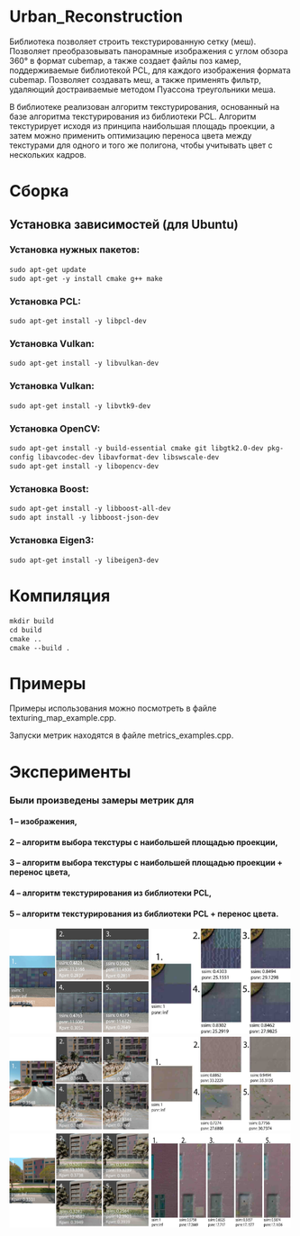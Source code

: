 # Urban_Reconstruction

Библиотека позволяет строить текстурированную сетку (меш).
Позволяет преобразовывать панорамные изображения с углом обзора 360° в формат cubemap,
а также создает файлы поз камер, поддерживаемые библиотекой PCL, для каждого изображения формата cubemap.
Позволяет создавать меш, а также применять фильтр, удаляющий достраиваемые методом Пуассона треугольники меша.

В библиотеке реализован алгоритм текстурирования, основанный на базе алгоритма текстурирования из библиотеки PCL.
Алгоритм текстурирует исходя из принципа наибольшая площадь проекции,
а затем можно применить оптимизацию переноса цвета между текстурами для одного и того же полигона,
чтобы учитывать цвет с нескольких кадров.

# Сборка
## Установка зависимостей (для Ubuntu)

### Установка нужных пакетов:
```
sudo apt-get update
sudo apt-get -y install cmake g++ make
```
### Установка PCL:
```
sudo apt-get install -y libpcl-dev
```
### Установка Vulkan:
```
sudo apt-get install -y libvulkan-dev
```
### Установка Vulkan:
```
sudo apt-get install -y libvtk9-dev
```
### Установка OpenCV:
```
sudo apt-get install -y build-essential cmake git libgtk2.0-dev pkg-config libavcodec-dev libavformat-dev libswscale-dev
sudo apt-get install -y libopencv-dev
```
### Установка Boost:
```
sudo apt-get install -y libboost-all-dev
sudo apt install -y libboost-json-dev
```
### Установка Eigen3:
```
sudo apt-get install -y libeigen3-dev
```
# Компиляция
```
mkdir build
cd build
cmake ..
cmake --build .
```
# Примеры
Примеры использования можно посмотреть в файле texturing_map_example.cpp.

Запуски метрик находятся в файле metrics_examples.cpp.
# Эксперименты

### Были произведены замеры метрик для

#### 1 – изображения,

#### 2 – алгоритм выбора текстуры с наибольшей площадью проекции,

#### 3 – алгоритм выбора текстуры с наибольшей площадью проекции + перенос цвета,

#### 4 – алгоритм текстурирования из библиотеки PCL,

#### 5 – алгоритм текстурирования из библиотеки PCL + перенос цвета.

<div style="display: flex; margin-bottom: 1%"><img src="img/lidar6_metrics_full_presa.jpg" alt="Сравнение мешей" style="width: 49%; margin-right: 1%">
<img src="img/lidar6_metrics_presa.jpg" alt="Сравнение мешей" style="width: 49%"></div>
<div style="display: flex; margin-bottom: 1%"><img src="img/lidar10_metrics_full_presa.jpg" alt="Сравнение мешей" style="width: 49%; margin-right: 1%">
<img src="img/lidar10_metrics_presa.jpg" alt="Сравнение мешей" style="width: 49%"></div>
<div style="display: flex; margin-bottom: 1%"><img src="img/lidar15_metrics_full_presa.jpg" alt="Сравнение мешей" style="width: 49%; margin-right: 1%">
<img src="img/lidar15_metrics_presa.jpg" alt="Сравнение мешей" style="width: 49%"></div>
